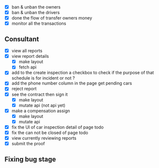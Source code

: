 - [x] ban & unban the owners
- [x] ban & unban the drivers
- [x] done the flow of transfer owners money
- [x] monitor all the transactions
## Consultant
- [x] view all reports 
- [x] view report details 
  - [x] make layout
  - [x] fetch api
- [x] add to the create inspection a checkbox to check if the purpose of that schedule is for incident or not ?
- [x] add the phone number column in the page get pending cars
- [x] reject report
- [x] see the contract then sign it
  - [x] make layout
  - [x] mutate api (not api yet)
- [x] make a compensation assign
  - [x] make layout
  - [x] mutate api
- [x] fix the UI of car inspection detail of page todo
- [x] fix the can not be closed of page todo
- [x] view currently reviewing reports 
- [x] submit the proof
## Fixing bug stage
